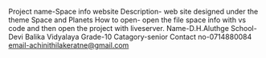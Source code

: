 Project name-Space info website
Description- web site designed under the theme Space and Planets
How to open- open the file space info with vs code and then open the project with liveserver. 
Name-D.H.Aluthge
School-Devi Balika Vidyalaya
Grade-10
Catagory-senior
Contact no-0714880084
email-achinithilakeratne@gmail.com


